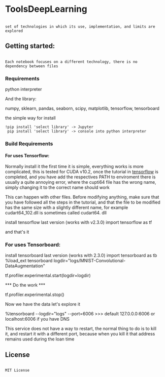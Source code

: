 [tensorflow]: https://www.tensorflow.org/install

# ToolsDeepLearning

```

set of technologies in which its use, implementation, and limits are explored

```

## Getting started:

```

Each notebook focuses on a different technology, there is no dependency between files

```


### Requirements


python interpreter

And the library:

numpy, sklearn, pandas, seaborn, scipy, matplotlib, tensorflow, tensorboard

the simple way for install

```
!pip install 'select library' -> Jupyter
 pip install 'select library' -> console into python interpreter
```

### Build Requirements

#### For uses Tensorflow:

Normally install it the first time it is simple, everything works is more complicated, 
this is tested for CUDA v10.2, once the tutorial in [tensorflow] is completed,
and you have add the respectives PATH to enviroment
there is usually a quite annoying error, where the cupti64 file has the wrong name, 
simply changing it to the correct name should work


This can happen with other files. Before modifying anything, make sure that 
you have followed all the steps in the tutorial, and that the file to be modified
has the same size with a slightly different name, for example cudart64_102.dll 
is sometimes called cudart64. dll

install tensorflow last version (works with  v2.3.0)
import tensorflow as tf

and that's it



### For uses Tensorboard:


install tensorboard last version (works with 2.3.0)
import tensorboard       as tb
%load_ext tensorboard
logdir="logs/MNIST-Convolutional-DataAugmentation"

tf.profiler.experimental.start(logdir=logdir)

*** Do the work ***

tf.profiler.experimental.stop()


Now we have the data let's explore it



%tensorboard --logdir="logs" --port=6006 >>> default 127.0.0.0:6006 or localhost:6006 if you have DNS

This service does not have a way to restart, 
the normal thing to do is to kill it, and restart it with a different port,
because when you kill it that address remains used during the loan time




## License

```

MIT License

```
